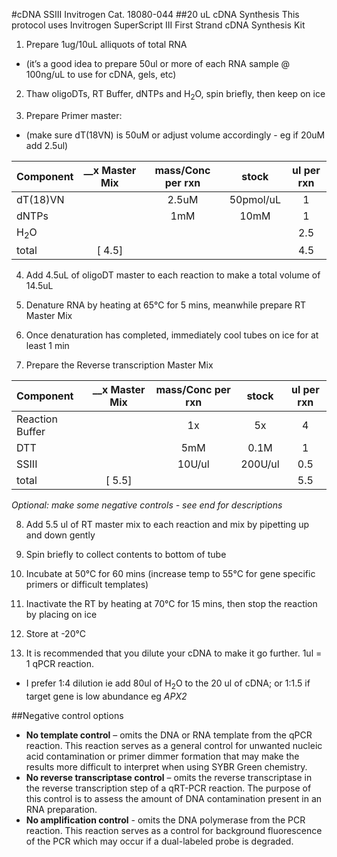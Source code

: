 #cDNA SSIII
Invitrogen Cat. 18080-044
##20 uL cDNA Synthesis 
This protocol uses Invitrogen SuperScript III First Strand cDNA Synthesis Kit

1. Prepare 1ug/10uL alliquots of total RNA
  * (it’s a good idea to prepare 50ul or more of each RNA sample @ 100ng/uL to use for cDNA, gels, etc)

2. Thaw oligoDTs, RT Buffer, dNTPs and H<sub>2</sub>O, spin briefly, then keep on ice

3. Prepare Primer master:  
  * (make sure dT(18VN) is 50uM or adjust volume accordingly - eg if 20uM add 2.5ul)


|Component	|__x Master Mix |	mass/Conc per rxn	|stock	| ul per rxn|
|:--|:--:|:--:|:--:|:--:|
|dT(18)VN	|	|2.5uM	|50pmol/uL	|1|
|dNTPs	|	|1mM	|10mM	|1|
|H<sub>2</sub>O	||			||2.5|
|total|[	4.5]|||4.5|

4. Add 4.5uL of oligoDT master to each reaction to make a total volume of 14.5uL

5. Denature RNA by heating at 65°C for 5 mins, meanwhile prepare RT Master Mix

6. Once denaturation has completed, immediately cool tubes on ice for at least 1 min

7. Prepare the Reverse transcription Master Mix

|Component	|__x Master Mix |	mass/Conc per rxn	|stock	| ul per rxn|
|:--|:--:|:--:|:--:|:--:|
|Reaction Buffer	|	|1x	|5x	|4|
|DTT	|	|5mM	|0.1M	|1|
|SSIII	||			10U/ul|200U/ul|0.5|
|total|[	5.5]|||5.5|

*Optional: make some negative controls - see end for descriptions*

8. Add 5.5 ul of RT master mix to each reaction and mix by pipetting up and down gently

9. Spin briefly to collect contents to bottom of tube

10. Incubate at 50°C for 60 mins (increase temp to 55°C for gene specific primers or difficult templates)

11. Inactivate the RT by heating at 70°C for 15 mins, then stop the reaction by placing on ice

12. Store at -20°C

13. It is recommended that you dilute your cDNA to make it go further. 1ul = 1 qPCR reaction.
  * I prefer 1:4 dilution ie add 80ul of H<sub>2</sub>O to the 20 ul of cDNA; or 1:1.5 if target gene is low abundance eg *APX2*

##Negative control options
  * **No template control** – omits the DNA or RNA template from the qPCR reaction. This reaction serves as a general control for unwanted nucleic acid contamination or primer dimmer formation that may make the results more difficult to interpret when using SYBR Green chemistry.		
  * **No reverse transcriptase control** – omits the reverse transcriptase in the reverse transcription step of a qRT-PCR reaction.  The purpose of this control is to assess the amount of DNA contamination present in an RNA preparation.
  * **No amplification control** - omits the DNA polymerase from the PCR reaction. This reaction serves as a control for background fluorescence of the PCR which may occur if a dual-labeled probe is degraded.						
